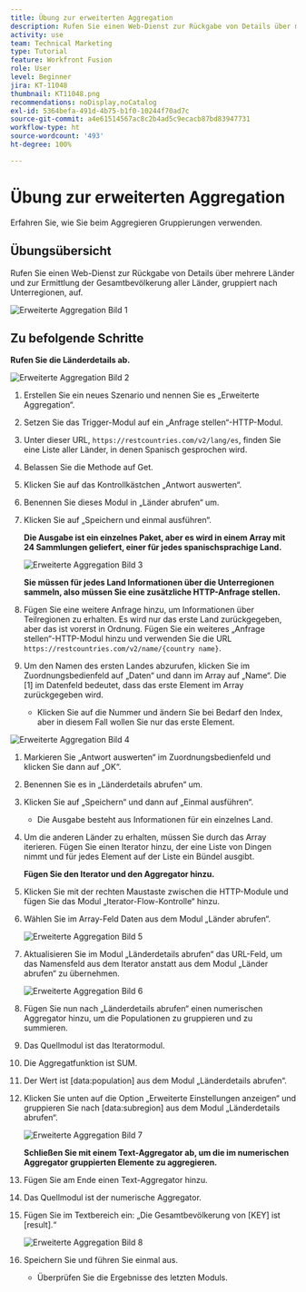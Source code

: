```yaml
---
title: Übung zur erweiterten Aggregation
description: Rufen Sie einen Web-Dienst zur Rückgabe von Details über mehrere Länder und zur Identifizierung der Bevölkerung, gruppiert nach Unterregionen, auf.
activity: use
team: Technical Marketing
type: Tutorial
feature: Workfront Fusion
role: User
level: Beginner
jira: KT-11048
thumbnail: KT11048.png
recommendations: noDisplay,noCatalog
exl-id: 5364befa-491d-4b75-b1f0-10244f70ad7c
source-git-commit: a4e61514567ac8c2b4ad5c9ecacb87bd83947731
workflow-type: ht
source-wordcount: '493'
ht-degree: 100%

---
```


# Übung zur erweiterten Aggregation

Erfahren Sie, wie Sie beim Aggregieren Gruppierungen verwenden.

## Übungsübersicht

Rufen Sie einen Web-Dienst zur Rückgabe von Details über mehrere Länder und zur Ermittlung der Gesamtbevölkerung aller Länder, gruppiert nach Unterregionen, auf.

![Erweiterte Aggregation Bild 1](../12-exercises/assets/advanced-aggregation-walkthrough-1.png)

## Zu befolgende Schritte

**Rufen Sie die Länderdetails ab.**

![Erweiterte Aggregation Bild 2](../12-exercises/assets/advanced-aggregation-walkthrough-2.png)

1. Erstellen Sie ein neues Szenario und nennen Sie es „Erweiterte Aggregation“.
1. Setzen Sie das Trigger-Modul auf ein „Anfrage stellen“-HTTP-Modul.
1. Unter dieser URL, `https://restcountries.com/v2/lang/es`, finden Sie eine Liste aller Länder, in denen Spanisch gesprochen wird.
1. Belassen Sie die Methode auf Get.
1. Klicken Sie auf das Kontrollkästchen „Antwort auswerten“.
1. Benennen Sie dieses Modul in „Länder abrufen“ um.
1. Klicken Sie auf „Speichern und einmal ausführen“.

   **Die Ausgabe ist ein einzelnes Paket, aber es wird in einem Array mit 24 Sammlungen geliefert, einer für jedes spanischsprachige Land.**

   ![Erweiterte Aggregation Bild 3](../12-exercises/assets/advanced-aggregation-walkthrough-3.png)

   **Sie müssen für jedes Land Informationen über die Unterregionen sammeln, also müssen Sie eine zusätzliche HTTP-Anfrage stellen.**

1. Fügen Sie eine weitere Anfrage hinzu, um Informationen über Teilregionen zu erhalten. Es wird nur das erste Land zurückgegeben, aber das ist vorerst in Ordnung. Fügen Sie ein weiteres „Anfrage stellen“-HTTP-Modul hinzu und verwenden Sie die URL `https://restcountries.com/v2/name/{country name}`.
1. Um den Namen des ersten Landes abzurufen, klicken Sie im Zuordnungsbedienfeld auf „Daten“ und dann im Array auf „Name“. Die [1] im Datenfeld bedeutet, dass das erste Element im Array zurückgegeben wird.

   + Klicken Sie auf die Nummer und ändern Sie bei Bedarf den Index, aber in diesem Fall wollen Sie nur das erste Element.

![Erweiterte Aggregation Bild 4](../12-exercises/assets/advanced-aggregation-walkthrough-4.png)

1. Markieren Sie „Antwort auswerten“ im Zuordnungsbedienfeld und klicken Sie dann auf „OK“.
1. Benennen Sie es in „Länderdetails abrufen“ um.
1. Klicken Sie auf „Speichern“ und dann auf „Einmal ausführen“.

   + Die Ausgabe besteht aus Informationen für ein einzelnes Land.

1. Um die anderen Länder zu erhalten, müssen Sie durch das Array iterieren. Fügen Sie einen Iterator hinzu, der eine Liste von Dingen nimmt und für jedes Element auf der Liste ein Bündel ausgibt.

   **Fügen Sie den Iterator und den Aggregator hinzu.**

1. Klicken Sie mit der rechten Maustaste zwischen die HTTP-Module und fügen Sie das Modul „Iterator-Flow-Kontrolle“ hinzu.
1. Wählen Sie im Array-Feld Daten aus dem Modul „Länder abrufen“.

   ![Erweiterte Aggregation Bild 5](../12-exercises/assets/advanced-aggregation-walkthrough-5.png)

1. Aktualisieren Sie im Modul „Länderdetails abrufen“ das URL-Feld, um das Namensfeld aus dem Iterator anstatt aus dem Modul „Länder abrufen“ zu übernehmen.

   ![Erweiterte Aggregation Bild 6](../12-exercises/assets/advanced-aggregation-walkthrough-6.png)

1. Fügen Sie nun nach „Länderdetails abrufen“ einen numerischen Aggregator hinzu, um die Populationen zu gruppieren und zu summieren.
1. Das Quellmodul ist das Iteratormodul.
1. Die Aggregatfunktion ist SUM.
1. Der Wert ist [data:population] aus dem Modul „Länderdetails abrufen“.
1. Klicken Sie unten auf die Option „Erweiterte Einstellungen anzeigen“ und gruppieren Sie nach [data:subregion] aus dem Modul „Länderdetails abrufen“.

   ![Erweiterte Aggregation Bild 7](../12-exercises/assets/advanced-aggregation-walkthrough-7.png)

   **Schließen Sie mit einem Text-Aggregator ab, um die im numerischen Aggregator gruppierten Elemente zu aggregieren.**

1. Fügen Sie am Ende einen Text-Aggregator hinzu.
1. Das Quellmodul ist der numerische Aggregator.
1. Fügen Sie im Textbereich ein: „Die Gesamtbevölkerung von [KEY] ist [result].“

   ![Erweiterte Aggregation Bild 8](../12-exercises/assets/advanced-aggregation-walkthrough-8.png)

1. Speichern Sie und führen Sie einmal aus.

   + Überprüfen Sie die Ergebnisse des letzten Moduls.
